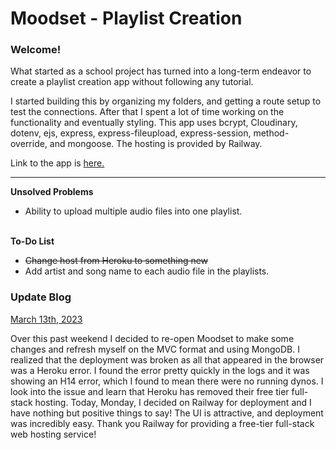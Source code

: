 # Moodset - Playlist Creation

<h3> Welcome! </h3>
What started as a school project has turned into a long-term endeavor to create a playlist creation app without following any tutorial.

I started building this by organizing my folders, and getting a route setup to test the connections. After that I spent a lot of time working on the functionality and eventually styling. This app uses bcrypt, Cloudinary, dotenv, ejs, express, express-fileupload, express-session, method-override, and mongoose. The hosting is provided by Railway.

Link to the app is
<a href="https://moodset.up.railway.app/landing/landing">
here.
</a>

<hr>

<strong> Unsolved Problems </strong>
<ul>
  <li>Ability to upload multiple audio files into one playlist.</li>
</ul>
<br>
<strong> To-Do List </strong>
<ul>
  <s><li>Change host from Heroku to something new</s></li>
  <li>Add artist and song name to each audio file in the playlists.</li>
</ul>

<h3> Update Blog </h3>

<u> March 13th, 2023 </u>

Over this past weekend I decided to re-open Moodset to make some changes and refresh myself on the MVC format and using MongoDB. I realized that the deployment was broken as all that appeared in the browser was a Heroku error. I found the error pretty quickly in the logs and it was showing an H14 error, which I found to mean there were no running dynos. I look into the issue and learn that Heroku has removed their free tier full-stack hosting. Today, Monday, I decided on Railway for deployment and I have nothing but positive things to say! The UI is attractive, and deployment was incredibly easy. Thank you Railway for providing a free-tier full-stack web hosting service!
